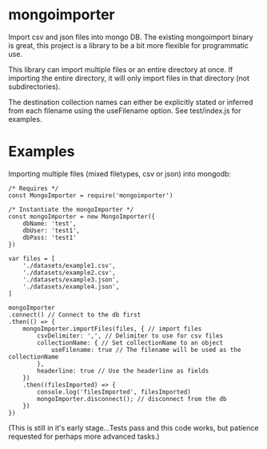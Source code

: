 # mongoimporter
Import csv and json files into mongo DB. The existing mongoimport binary is great, this project is a library to be a bit more flexible for programmatic use.

This library can import multiple files or an entire directory at once. If importing the entire directory, it will only import files in that directory (not subdirectories).

The destination collection names can either be explicitly stated or inferred from each filename using the useFilename option. See test/index.js for examples.

# Examples
Importing multiple files (mixed filetypes, csv or json) into mongodb:
```
/* Requires */
const MongoImporter = require('mongoimporter')

/* Instantiate the mongoImporter */
const mongoImporter = new MongoImporter({
    dbName: 'test',
    dbUser: 'test1',
    dbPass: 'test1'
})

var files = [
    './datasets/example1.csv',
    './datasets/example2.csv',
    './datasets/example3.json',
    './datasets/example4.json',
]

mongoImporter
.connect() // Connect to the db first
.then(() => {
    mongoImporter.importFiles(files, { // import files
        csvDelimiter: ',', // Delimiter to use for csv files
        collectionName: { // Set collectionName to an object
            useFilename: true // The filename will be used as the collectionName
        },
        headerline: true // Use the headerline as fields
    })
    .then((filesImported) => {
        console.log('filesImported', filesImported)
        mongoImporter.disconnect(); // disconnect from the db
    })
})
```

(This is still in it's early stage...Tests pass and this code works, but patience requested for perhaps more advanced tasks.)
